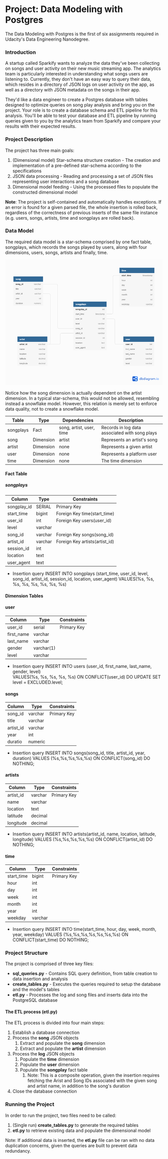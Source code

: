 # Project: Data Modeling with Postgres

The Data Modeling with Postgres is the first of six assignments required in Udacity's Data Engineering Nanodegree.

### Introduction
A startup called Sparkify wants to analyze the data they've been collecting on songs and user activity on their new music streaming app. The analytics team is particularly interested in understanding what songs users are listening to. Currently, they don't have an easy way to query their data, which resides in a directory of JSON logs on user activity on the app, as well as a directory with JSON metadata on the songs in their app.

They'd like a data engineer to create a Postgres database with tables designed to optimize queries on song play analysis and bring you on the project. Your role is to create a database schema and ETL pipeline for this analysis. You'll be able to test your database and ETL pipeline by running queries given to you by the analytics team from Sparkify and compare your results with their expected results.

### Project Description

The project has three main goals:
1. (Dimensional model) Star-schema structure creation - The creation and implementation of a pre-defined star-schema according to the specifications
2. JSON data processing - Reading and processing a set of JSON files representing user interactions and a song database
3. Dimensional model feeding - Using the processed files to populate the constructed dimensional model


**Note**: The project is self-contained and automatically handles exceptions. If an error is found for a given parsed file, the whole insertion is rolled back, regardless of the correctness of previous inserts of the same file instance (e.g. users, songs, artists, time and songplays are rolled back).

### Data Model

The required data model is a star-schema comprised by one fact table, songplays, which records the songs played by users, along with four dimensions, users, songs, artists and finally, time.


![star schema](images/star_schema.png)

Notice how the song dimension is actually dependent on the artist dimension. In a typical star-schema, this would not be allowed, resembling instead a snowflake model. However, this relation is merely set to enforce data quality, not to create a snowflake model.


| Table| Type| Dependencies | Description |
|---|---|---| --- | 
|   songplays| Fact| song, artist, user, time| Records in log data associated with song plays |
|   song|   Dimension| artist  | Represents an artist's song |
|   artist|   Dimension| none  | Represents a given artist |
|   user|   Dimension | none | Represents a platform user |
|   time|   Dimension | none | The time dimension |
 

#### Fact Table
#####  songplays
 
| Column| Type| Constraints|
|---|---|---|
|   songplay_id| SERIAL|  Primary Key| 
|   start_time|   bigint| Foreign Key time(start_time)| 
|   user_id|   int|   Foreign Key users(user_id) | 
|   level|   varchar || 
|   song_id|   varchar| Foreign Key songs(song_id)| 
|   artist_id|   varchar|Foreign Key artists(artist_id)| 
|   session_id|   int|| 
|   location|   text|| 
|   user_agent|   text|| 
 

* Insertion query 
        INSERT INTO songplays (start_time, user_id, level, song_id, artist_id, session_id, location, user_agent) 
            VALUES(%s, %s, %s, %s, %s, %s, %s, %s)
#### Dimension Tables

#### user

| Column| Type| Constraints|
|---|---|---|
|   user_id| serial | Primary Key| 
|   first_name|   varchar|| 
|   last_name|   varchar|| 
|   gender|   varchar(1) || 
|   level|   varchar|| 
 

* Insertion query 
        INSERT INTO users (user_id, first_name, last_name, gender, level) \
            VALUES(%s, %s, %s, %s, %s)
            ON CONFLICT(user_id) 
                DO UPDATE
                    SET level = EXCLUDED.level;

#### songs

 | Column| Type| Constraints|
|---|---|---|
|   song_id| varchar|  Primary Key | 
|   title|   varchar|| 
|   artist_id|   varchar|| 
|   year|   int || 
|   duratio	|   numeric	|| 
  

* Insertion query
        INSERT INTO songs(song_id, title, artist_id, year, duration)
            VALUES (%s,%s,%s,%s,%s)
            ON CONFLICT(song_id) 
                DO NOTHING;
                
#### artists
 | Column| Type| Constraints|
|---|---|---|
|   artist_id| varchar| Primary Key| 
|   name|   varchar|| 
|   location|   text|| 
|   latitude|   decimal|| 
|   longitude|   decimal || 

  
* Insertion query
        INSERT INTO artists(artist_id, name, location, latitude, longitude)
            VALUES (%s,%s,%s,%s,%s) 
            ON CONFLICT(artist_id) 
                DO NOTHING;

#### time

 | Column| Type| Constraints|
|---|---|---|
|   start_time| bigint| Primary Key| 
|   hour|   int|| 
|   day|   int|| 
|   week|   int|| 
|   month|   int|| 
|   year|   int|| 
|   weekday|   varchar|| 

 
* Insertion query 
        INSERT INTO time(start_time, hour, day, week, month, year, weekday)
            VALUES (%s,%s,%s,%s,%s,%s,%s) 
            ON CONFLICT(start_time) 
                DO NOTHING;
            
### Project Structure

The project is comprised of three key files:
- **sql_queries.py** - Contains SQL query definition, from table creation to data insertion and analysis
- **create_tables.py** - Executes the queries required to setup the database and the model's tables
- **etl.py** - Processes the log and song files and inserts data into the PostgreSQL database

#### The ETL process (etl.py)

The ETL process is divided into four main steps:

1. Establish a database connection
2. Process the **song** JSON objects
    1. Extract and populate the **song** dimension
    2. Extract and populate the **artist** dimension
3. Process the **log** JSON objects
    1. Populate the **time** dimension
    2. Populate the **user** dimension
    3. Populate the **songplay** fact table
        1. Note: This is a composite operation, given the insertion requires fetching the Arist and Song IDs associated with the given song and artist name, in addition to the song's duration
4. Close the database connection


### Running the Project
In order to run the project, two files need to be called:
1. (Single run) **create_tables.py** to generate the required tables
2. **etl.py** to retrieve existing data and populate the dimensional model

Note: If additional data is inserted, the **etl.py** file can be ran with no data duplication concerns, given the queries are built to prevent data redundancy.